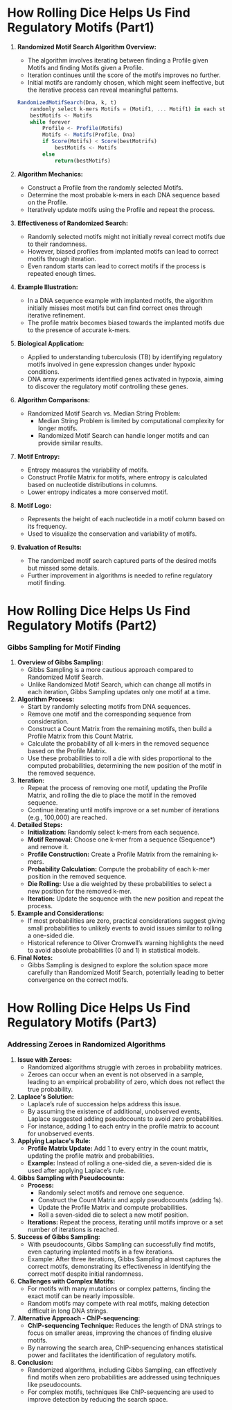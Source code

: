 # How Rolling Dice Helps Us Find Regulatory Motifs (Part1)

1. **Randomized Motif Search Algorithm Overview:**
    - The algorithm involves iterating between finding a Profile given Motifs and finding Motifs given a Profile.
    - Iteration continues until the score of the motifs improves no further.
    - Initial motifs are randomly chosen, which might seem ineffective, but the iterative process can reveal meaningful patterns.
    
    ```jsx
    RandomizedMotifSearch(Dna, k, t)
    	randomly select k-mers Motifs = (Motif1, ... Motif1) in each string from DNA
    	bestMotifs <- Motifs
    	while forever
    		Profile <- Profile(Motifs)
    		Motifs <- Motifs(Profile, Dna)
    		if Score(Motifs) < Score(bestMotrifs)
    			bestMotifs <- Motifs
    		else
    			return(bestMotifs)
    ```
    
2. **Algorithm Mechanics:**
    - Construct a Profile from the randomly selected Motifs.
    - Determine the most probable k-mers in each DNA sequence based on the Profile.
    - Iteratively update motifs using the Profile and repeat the process.
3. **Effectiveness of Randomized Search:**
    - Randomly selected motifs might not initially reveal correct motifs due to their randomness.
    - However, biased profiles from implanted motifs can lead to correct motifs through iteration.
    - Even random starts can lead to correct motifs if the process is repeated enough times.
4. **Example Illustration:**
    - In a DNA sequence example with implanted motifs, the algorithm initially misses most motifs but can find correct ones through iterative refinement.
    - The profile matrix becomes biased towards the implanted motifs due to the presence of accurate k-mers.
5. **Biological Application:**
    - Applied to understanding tuberculosis (TB) by identifying regulatory motifs involved in gene expression changes under hypoxic conditions.
    - DNA array experiments identified genes activated in hypoxia, aiming to discover the regulatory motif controlling these genes.
6. **Algorithm Comparisons:**
    - Randomized Motif Search vs. Median String Problem:
        - Median String Problem is limited by computational complexity for longer motifs.
        - Randomized Motif Search can handle longer motifs and can provide similar results.
7. **Motif Entropy:**
    - Entropy measures the variability of motifs.
    - Construct Profile Matrix for motifs, where entropy is calculated based on nucleotide distributions in columns.
    - Lower entropy indicates a more conserved motif.
8. **Motif Logo:**
    - Represents the height of each nucleotide in a motif column based on its frequency.
    - Used to visualize the conservation and variability of motifs.
9. **Evaluation of Results:**
    - The randomized motif search captured parts of the desired motifs but missed some details.
    - Further improvement in algorithms is needed to refine regulatory motif finding.

# How Rolling Dice Helps Us Find Regulatory Motifs (Part2)

### Gibbs Sampling for Motif Finding

1. **Overview of Gibbs Sampling:**
    - Gibbs Sampling is a more cautious approach compared to Randomized Motif Search.
    - Unlike Randomized Motif Search, which can change all motifs in each iteration, Gibbs Sampling updates only one motif at a time.
2. **Algorithm Process:**
    - Start by randomly selecting motifs from DNA sequences.
    - Remove one motif and the corresponding sequence from consideration.
    - Construct a Count Matrix from the remaining motifs, then build a Profile Matrix from this Count Matrix.
    - Calculate the probability of all k-mers in the removed sequence based on the Profile Matrix.
    - Use these probabilities to roll a die with sides proportional to the computed probabilities, determining the new position of the motif in the removed sequence.
3. **Iteration:**
    - Repeat the process of removing one motif, updating the Profile Matrix, and rolling the die to place the motif in the removed sequence.
    - Continue iterating until motifs improve or a set number of iterations (e.g., 100,000) are reached.
4. **Detailed Steps:**
    - **Initialization:** Randomly select k-mers from each sequence.
    - **Motif Removal:** Choose one k-mer from a sequence (Sequence*) and remove it.
    - **Profile Construction:** Create a Profile Matrix from the remaining k-mers.
    - **Probability Calculation:** Compute the probability of each k-mer position in the removed sequence.
    - **Die Rolling:** Use a die weighted by these probabilities to select a new position for the removed k-mer.
    - **Iteration:** Update the sequence with the new position and repeat the process.
5. **Example and Considerations:**
    - If most probabilities are zero, practical considerations suggest giving small probabilities to unlikely events to avoid issues similar to rolling a one-sided die.
    - Historical reference to Oliver Cromwell’s warning highlights the need to avoid absolute probabilities (0 and 1) in statistical models.
6. **Final Notes:**
    - Gibbs Sampling is designed to explore the solution space more carefully than Randomized Motif Search, potentially leading to better convergence on the correct motifs.

# How Rolling Dice Helps Us Find Regulatory Motifs (Part3)

### Addressing Zeroes in Randomized Algorithms

1. **Issue with Zeroes:**
    - Randomized algorithms struggle with zeroes in probability matrices.
    - Zeroes can occur when an event is not observed in a sample, leading to an empirical probability of zero, which does not reflect the true probability.
2. **Laplace's Solution:**
    - Laplace’s rule of succession helps address this issue.
    - By assuming the existence of additional, unobserved events, Laplace suggested adding pseudocounts to avoid zero probabilities.
    - For instance, adding 1 to each entry in the profile matrix to account for unobserved events.
3. **Applying Laplace's Rule:**
    - **Profile Matrix Update:** Add 1 to every entry in the count matrix, updating the profile matrix and probabilities.
    - **Example:** Instead of rolling a one-sided die, a seven-sided die is used after applying Laplace’s rule.
4. **Gibbs Sampling with Pseudocounts:**
    - **Process:**
        - Randomly select motifs and remove one sequence.
        - Construct the Count Matrix and apply pseudocounts (adding 1s).
        - Update the Profile Matrix and compute probabilities.
        - Roll a seven-sided die to select a new motif position.
    - **Iterations:** Repeat the process, iterating until motifs improve or a set number of iterations is reached.
5. **Success of Gibbs Sampling:**
    - With pseudocounts, Gibbs Sampling can successfully find motifs, even capturing implanted motifs in a few iterations.
    - Example: After three iterations, Gibbs Sampling almost captures the correct motifs, demonstrating its effectiveness in identifying the correct motif despite initial randomness.
6. **Challenges with Complex Motifs:**
    - For motifs with many mutations or complex patterns, finding the exact motif can be nearly impossible.
    - Random motifs may compete with real motifs, making detection difficult in long DNA strings.
7. **Alternative Approach - ChIP-sequencing:**
    - **ChIP-sequencing Technique:** Reduces the length of DNA strings to focus on smaller areas, improving the chances of finding elusive motifs.
    - By narrowing the search area, ChIP-sequencing enhances statistical power and facilitates the identification of regulatory motifs.
8. **Conclusion:**
    - Randomized algorithms, including Gibbs Sampling, can effectively find motifs when zero probabilities are addressed using techniques like pseudocounts.
    - For complex motifs, techniques like ChIP-sequencing are used to improve detection by reducing the search space.